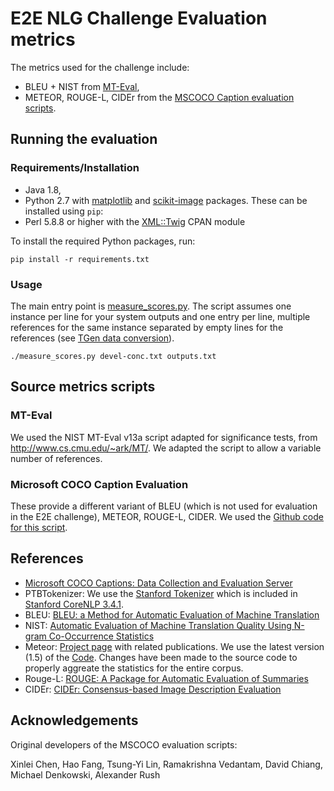 E2E NLG Challenge Evaluation metrics
====================================

The metrics used for the challenge include:
* BLEU + NIST from [MT-Eval](#mt-eval),
* METEOR, ROUGE-L, CIDEr from the [MSCOCO Caption evaluation scripts](#microsoft-coco-caption-evaluation-scripts).

Running the evaluation
----------------------

### Requirements/Installation ###

- Java 1.8,
- Python 2.7 with [matplotlib](https://pypi.python.org/pypi/matplotlib) and [scikit-image](https://pypi.python.org/pypi/scikit-image) packages. These can be installed using `pip`:
- Perl 5.8.8 or higher with the [XML::Twig](http://search.cpan.org/~mirod/XML-Twig-3.49/Twig.pm) CPAN module


To install the required Python packages, run:
```
pip install -r requirements.txt
```

### Usage ###

The main entry point is [measure_scores.py](measure_scores.py). The script assumes one instance
per line for your system outputs and one entry per line, multiple references for the same instance
separated by empty lines for the references (see 
[TGen data conversion](https://github.com/UFAL-DSG/tgen/blob/master/e2e-challenge/README.md)).

```
./measure_scores.py devel-conc.txt outputs.txt
```

Source metrics scripts
----------------------

### MT-Eval ###

We used the NIST MT-Eval v13a script adapted for significance tests, from 
<http://www.cs.cmu.edu/~ark/MT/>.
We adapted the script to allow a variable number of references.


### Microsoft COCO Caption Evaluation ###

These provide a different variant of BLEU (which is not used for evaluation in the E2E challenge), 
METEOR, ROUGE-L, CIDER. We used the [Github code for this script](https://github.com/tylin/coco-caption).


References
----------

- [Microsoft COCO Captions: Data Collection and Evaluation Server](http://arxiv.org/abs/1504.00325)
- PTBTokenizer: We use the [Stanford Tokenizer](http://nlp.stanford.edu/software/tokenizer.shtml) which is included in [Stanford CoreNLP 3.4.1](http://nlp.stanford.edu/software/corenlp.shtml).
- BLEU: [BLEU: a Method for Automatic Evaluation of Machine Translation](http://www.aclweb.org/anthology/P02-1040.pdf)
- NIST: [Automatic Evaluation of Machine Translation Quality Using N-gram Co-Occurrence Statistics](http://www.mt-archive.info/HLT-2002-Doddington.pdf)
- Meteor: [Project page](http://www.cs.cmu.edu/~alavie/METEOR/) with related publications. We use the latest version (1.5) of the [Code](https://github.com/mjdenkowski/meteor). Changes have been made to the source code to properly aggreate the statistics for the entire corpus.
- Rouge-L: [ROUGE: A Package for Automatic Evaluation of Summaries](http://anthology.aclweb.org/W/W04/W04-1013.pdf)
- CIDEr: [CIDEr: Consensus-based Image Description Evaluation](http://arxiv.org/pdf/1411.5726.pdf)

Acknowledgements
----------------
Original developers of the MSCOCO evaluation scripts:

Xinlei Chen, Hao Fang, Tsung-Yi Lin, Ramakrishna Vedantam, David Chiang, Michael Denkowski, Alexander Rush
